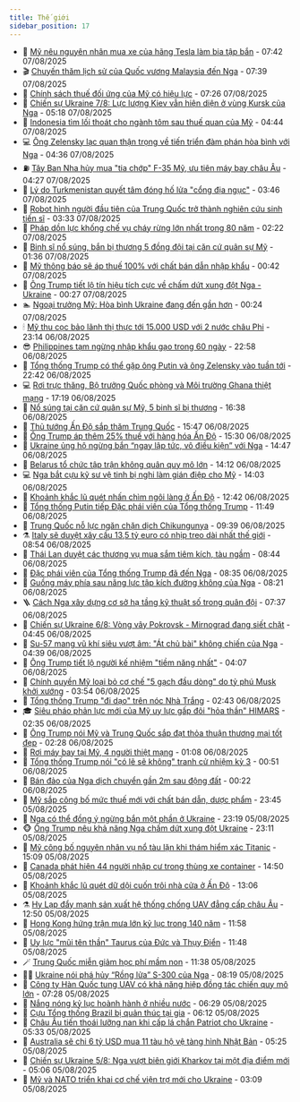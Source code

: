 ```yaml
---
title: Thế giới
sidebar_position: 17
---
```


<!-- dantri-the-gioi:START -->
- 🌋 [Mỹ nêu nguyên nhân mua xe của hãng Tesla làm bia tập bắn](https://dantri.com.vn/the-gioi/my-neu-nguyen-nhan-mua-xe-cua-hang-tesla-lam-bia-tap-ban-20250807143553765.htm) - 07:42 07/08/2025
- 🎬 [Chuyến thăm lịch sử của Quốc vương Malaysia đến Nga](https://dantri.com.vn/the-gioi/chuyen-tham-lich-su-cua-quoc-vuong-malaysia-den-nga-20250807143854050.htm) - 07:39 07/08/2025
- 🧰 [Chính sách thuế đối ứng của Mỹ có hiệu lực](https://dantri.com.vn/the-gioi/chinh-sach-thue-doi-ung-cua-my-co-hieu-luc-20250807135747717.htm) - 07:26 07/08/2025
- 🌋 [Chiến sự Ukraine 7/8: Lực lượng Kiev vẫn hiện diện ở vùng Kursk của Nga](https://dantri.com.vn/the-gioi/chien-su-ukraine-78-luc-luong-kiev-van-hien-dien-o-vung-kursk-cua-nga-20250807110150875.htm) - 05:18 07/08/2025
- 🗽 [Indonesia tìm lối thoát cho ngành tôm sau thuế quan của Mỹ](https://dantri.com.vn/the-gioi/indonesia-tim-loi-thoat-cho-nganh-tom-sau-thue-quan-cua-my-20250807113243623.htm) - 04:44 07/08/2025
- 💻 [Ông Zelensky lạc quan thận trọng về tiến triển đàm phán hòa bình với Nga](https://dantri.com.vn/the-gioi/ong-zelensky-lac-quan-than-trong-ve-tien-trien-dam-phan-hoa-binh-voi-nga-20250807104712667.htm) - 04:36 07/08/2025
- ⛽️ [Tây Ban Nha hủy mua &quot;tia chớp&quot; F-35 Mỹ, ưu tiên máy bay châu Âu](https://dantri.com.vn/the-gioi/tay-ban-nha-huy-mua-tia-chop-f-35-my-uu-tien-may-bay-chau-au-20250807112615525.htm) - 04:27 07/08/2025
- 🤩 [Lý do Turkmenistan quyết tâm đóng hố lửa &quot;cổng địa ngục&quot;](https://dantri.com.vn/the-gioi/ly-do-turkmenistan-quyet-tam-dong-ho-lua-cong-dia-nguc-20250807101059905.htm) - 03:46 07/08/2025
- 🧐 [Robot hình người đầu tiên của Trung Quốc trở thành nghiên cứu sinh tiến sĩ](https://dantri.com.vn/the-gioi/robot-hinh-nguoi-dau-tien-cua-trung-quoc-tro-thanh-nghien-cuu-sinh-tien-si-20250807102728426.htm) - 03:33 07/08/2025
- 🎊 [Pháp dồn lực khống chế vụ cháy rừng lớn nhất trong 80 năm](https://dantri.com.vn/the-gioi/phap-don-luc-khong-che-vu-chay-rung-lon-nhat-trong-80-nam-20250807091632844.htm) - 02:22 07/08/2025
- 📝 [Binh sĩ nổ súng, bắn bị thương 5 đồng đội tại căn cứ quân sự Mỹ](https://dantri.com.vn/the-gioi/binh-si-no-sung-ban-bi-thuong-5-dong-doi-tai-can-cu-quan-su-my-20250807081227985.htm) - 01:36 07/08/2025
- 🤡 [Mỹ thông báo sẽ áp thuế 100% với chất bán dẫn nhập khẩu](https://dantri.com.vn/the-gioi/my-thong-bao-se-ap-thue-100-voi-chat-ban-dan-nhap-khau-20250807073628688.htm) - 00:42 07/08/2025
- 🥷 [Ông Trump tiết lộ tín hiệu tích cực về chấm dứt xung đột Nga - Ukraine](https://dantri.com.vn/the-gioi/ong-trump-tiet-lo-tin-hieu-tich-cuc-ve-cham-dut-xung-dot-nga-ukraine-20250807070713260.htm) - 00:27 07/08/2025
- 🏊 [Ngoại trưởng Mỹ: Hòa bình Ukraine đang đến gần hơn](https://dantri.com.vn/the-gioi/ngoai-truong-my-hoa-binh-ukraine-dang-den-gan-hon-20250807070220398.htm) - 00:24 07/08/2025
- 🕯 [Mỹ thu cọc bảo lãnh thị thực tới 15.000 USD với 2 nước châu Phi](https://dantri.com.vn/the-gioi/my-thu-coc-bao-lanh-thi-thuc-toi-15000-usd-voi-2-nuoc-chau-phi-20250807060447938.htm) - 23:14 06/08/2025
- 😎 [Philippines tạm ngừng nhập khẩu gạo trong 60 ngày](https://dantri.com.vn/the-gioi/philippines-tam-ngung-nhap-khau-gao-trong-60-ngay-20250807055154067.htm) - 22:58 06/08/2025
- 🌈 [Tổng thống Trump có thể gặp ông Putin và ông Zelensky vào tuần tới](https://dantri.com.vn/the-gioi/tong-thong-trump-co-the-gap-ong-putin-va-ong-zelensky-vao-tuan-toi-20250807053151174.htm) - 22:42 06/08/2025
- 💻 [Rơi trực thăng, Bộ trưởng Quốc phòng và Môi trường Ghana thiệt mạng](https://dantri.com.vn/the-gioi/roi-truc-thang-bo-truong-quoc-phong-va-moi-truong-ghana-thiet-mang-20250807001732161.htm) - 17:19 06/08/2025
- 🤖 [Nổ súng tại căn cứ quân sự Mỹ, 5 binh sĩ bị thương](https://dantri.com.vn/the-gioi/no-sung-tai-can-cu-quan-su-my-5-binh-si-bi-thuong-20250806233525120.htm) - 16:38 06/08/2025
- 🦏 [Thủ tướng Ấn Độ sắp thăm Trung Quốc](https://dantri.com.vn/the-gioi/thu-tuong-an-do-sap-tham-trung-quoc-20250806215204678.htm) - 15:47 06/08/2025
- 🌁 [Ông Trump áp thêm 25% thuế với hàng hóa Ấn Độ](https://dantri.com.vn/the-gioi/ong-trump-ap-them-25-thue-voi-hang-hoa-an-do-20250806222309025.htm) - 15:30 06/08/2025
- 🐘 [Ukraine ủng hộ ngừng bắn “ngay lập tức, vô điều kiện” với Nga](https://dantri.com.vn/the-gioi/ukraine-ung-ho-ngung-ban-ngay-lap-tuc-vo-dieu-kien-voi-nga-20250806212715001.htm) - 14:47 06/08/2025
- 🥷 [Belarus tổ chức tập trận không quân quy mô lớn](https://dantri.com.vn/the-gioi/belarus-to-chuc-tap-tran-khong-quan-quy-mo-lon-20250806205327878.htm) - 14:12 06/08/2025
- 💻 [Nga bắt cựu kỹ sư vệ tinh bị nghi làm gián điệp cho Mỹ](https://dantri.com.vn/the-gioi/nga-bat-cuu-ky-su-ve-tinh-bi-nghi-lam-gian-diep-cho-my-20250806201755453.htm) - 14:03 06/08/2025
- 🎡 [Khoảnh khắc lũ quét nhấn chìm ngôi làng ở Ấn Độ](https://dantri.com.vn/the-gioi/khoanh-khac-lu-quet-nhan-chim-ngoi-lang-o-an-do-20250806193428522.htm) - 12:42 06/08/2025
- 🧰 [Tổng thống Putin tiếp Đặc phái viên của Tổng thống Trump](https://dantri.com.vn/the-gioi/tong-thong-putin-tiep-dac-phai-vien-cua-tong-thong-trump-20250806184526293.htm) - 11:49 06/08/2025
- 🥸 [Trung Quốc nỗ lực ngăn chặn dịch Chikungunya](https://dantri.com.vn/the-gioi/trung-quoc-no-luc-ngan-chan-dich-chikungunya-20250806155033026.htm) - 09:39 06/08/2025
- ⚗️ [Italy sẽ duyệt xây cầu 13,5 tỷ euro có nhịp treo dài nhất thế giới](https://dantri.com.vn/the-gioi/italy-se-duyet-xay-cau-135-ty-euro-co-nhip-treo-dai-nhat-the-gioi-20250806153720148.htm) - 08:54 06/08/2025
- 🌮 [Thái Lan duyệt các thương vụ mua sắm tiêm kích, tàu ngầm](https://dantri.com.vn/the-gioi/thai-lan-duyet-cac-thuong-vu-mua-sam-tiem-kich-tau-ngam-20250806142717764.htm) - 08:44 06/08/2025
- 🎃 [Đặc phái viên của Tổng thống Trump đã đến Nga](https://dantri.com.vn/the-gioi/dac-phai-vien-cua-tong-thong-trump-da-den-nga-20250806152536595.htm) - 08:35 06/08/2025
- 💫 [Guồng máy phía sau năng lực tập kích đường không của Nga](https://dantri.com.vn/the-gioi/guong-may-phia-sau-nang-luc-tap-kich-duong-khong-cua-nga-20250806151559897.htm) - 08:21 06/08/2025
- 🪜 [Cách Nga xây dựng cơ sở hạ tầng kỹ thuật số trong quân đội](https://dantri.com.vn/the-gioi/cach-nga-xay-dung-co-so-ha-tang-ky-thuat-so-trong-quan-doi-20250806094105147.htm) - 07:37 06/08/2025
- 🌋 [Chiến sự Ukraine 6/8: Vòng vây Pokrovsk - Mirnograd đang siết chặt](https://dantri.com.vn/the-gioi/chien-su-ukraine-68-vong-vay-pokrovsk-mirnograd-dang-siet-chat-20250806112108639.htm) - 04:45 06/08/2025
- 🦏 [Su-57 mang vũ khí siêu vượt âm: &quot;Át chủ bài&quot; không chiến của Nga](https://dantri.com.vn/the-gioi/su-57-mang-vu-khi-sieu-vuot-am-at-chu-bai-khong-chien-cua-nga-20250806111810265.htm) - 04:39 06/08/2025
- 👀 [Ông Trump tiết lộ người kế nhiệm &quot;tiềm năng nhất&quot;](https://dantri.com.vn/the-gioi/ong-trump-tiet-lo-nguoi-ke-nhiem-tiem-nang-nhat-20250806104906556.htm) - 04:07 06/08/2025
- 🧰 [Chính quyền Mỹ loại bỏ cơ chế &quot;5 gạch đầu dòng&quot; do tỷ phú Musk khởi xướng](https://dantri.com.vn/the-gioi/chinh-quyen-my-loai-bo-co-che-5-gach-dau-dong-do-ty-phu-musk-khoi-xuong-20250806094401769.htm) - 03:54 06/08/2025
- 🚀 [Tổng thống Trump &quot;đi dạo&quot; trên nóc Nhà Trắng](https://dantri.com.vn/the-gioi/tong-thong-trump-di-dao-tren-noc-nha-trang-20250806073901492.htm) - 02:43 06/08/2025
- 🎓 [Siêu pháo phản lực mới của Mỹ uy lực gấp đôi &quot;hỏa thần&quot; HIMARS](https://dantri.com.vn/the-gioi/sieu-phao-phan-luc-moi-cua-my-uy-luc-gap-doi-hoa-than-himars-20250806092851864.htm) - 02:35 06/08/2025
- 🥸 [Ông Trump nói Mỹ và Trung Quốc sắp đạt thỏa thuận thương mại tốt đẹp](https://dantri.com.vn/the-gioi/ong-trump-noi-my-va-trung-quoc-sap-dat-thoa-thuan-thuong-mai-tot-dep-20250806092032239.htm) - 02:28 06/08/2025
- 🦅 [Rơi máy bay tại Mỹ, 4 người thiệt mạng](https://dantri.com.vn/the-gioi/roi-may-bay-tai-my-4-nguoi-thiet-mang-20250806080759984.htm) - 01:08 06/08/2025
- 🤭 [Tổng thống Trump nói &quot;có lẽ sẽ không&quot; tranh cử nhiệm kỳ 3](https://dantri.com.vn/the-gioi/tong-thong-trump-noi-co-le-se-khong-tranh-cu-nhiem-ky-3-20250806073259488.htm) - 00:51 06/08/2025
- 🤖 [Bán đảo của Nga dịch chuyển gần 2m sau động đất](https://dantri.com.vn/the-gioi/ban-dao-cua-nga-dich-chuyen-gan-2m-sau-dong-dat-20250806072009215.htm) - 00:22 06/08/2025
- 🐲 [Mỹ sắp công bố mức thuế mới với chất bán dẫn, dược phẩm](https://dantri.com.vn/the-gioi/my-sap-cong-bo-muc-thue-moi-voi-chat-ban-dan-duoc-pham-20250806063707614.htm) - 23:45 05/08/2025
- 🫣 [Nga có thể đồng ý ngừng bắn một phần ở Ukraine](https://dantri.com.vn/the-gioi/nga-co-the-dong-y-ngung-ban-mot-phan-o-ukraine-20250806060524616.htm) - 23:19 05/08/2025
- 🐵 [Ông Trump nêu khả năng Nga chấm dứt xung đột Ukraine](https://dantri.com.vn/the-gioi/ong-trump-neu-kha-nang-nga-cham-dut-xung-dot-ukraine-20250806060249757.htm) - 23:11 05/08/2025
- 🫶 [Mỹ công bố nguyên nhân vụ nổ tàu lặn khi thám hiểm xác Titanic](https://dantri.com.vn/the-gioi/my-cong-bo-nguyen-nhan-vu-no-tau-lan-khi-tham-hiem-xac-titanic-20250805220223705.htm) - 15:09 05/08/2025
- 💃 [Canada phát hiện 44 người nhập cư trong thùng xe container](https://dantri.com.vn/the-gioi/canada-phat-hien-44-nguoi-nhap-cu-trong-thung-xe-container-20250805214431618.htm) - 14:50 05/08/2025
- 💫 [Khoảnh khắc lũ quét dữ dội cuốn trôi nhà cửa ở Ấn Độ](https://dantri.com.vn/the-gioi/khoanh-khac-lu-quet-du-doi-cuon-troi-nha-cua-o-an-do-20250805200023819.htm) - 13:06 05/08/2025
- ⚗️ [Hy Lạp đẩy mạnh sản xuất hệ thống chống UAV đẳng cấp châu Âu](https://dantri.com.vn/the-gioi/hy-lap-day-manh-san-xuat-he-thong-chong-uav-dang-cap-chau-au-20250805195013768.htm) - 12:50 05/08/2025
- 🥷 [Hong Kong hứng trận mưa lớn kỷ lục trong 140 năm](https://dantri.com.vn/the-gioi/hong-kong-hung-tran-mua-lon-ky-luc-trong-140-nam-20250805185811323.htm) - 11:58 05/08/2025
- 🥸 [Uy lực &quot;mũi tên thần&quot; Taurus của Đức và Thụy Điển](https://dantri.com.vn/the-gioi/uy-luc-mui-ten-than-taurus-cua-duc-va-thuy-dien-20250805181849347.htm) - 11:48 05/08/2025
- 🪄 [Trung Quốc miễn giảm học phí mầm non](https://dantri.com.vn/the-gioi/trung-quoc-mien-giam-hoc-phi-mam-non-20250805172335649.htm) - 11:38 05/08/2025
- 🧑‍💻 [Ukraine nói phá hủy “Rồng lửa” S-300 của Nga](https://dantri.com.vn/the-gioi/ukraine-noi-pha-huy-rong-lua-s-300-cua-nga-20250805151456450.htm) - 08:19 05/08/2025
- 🤭 [Công ty Hàn Quốc tung UAV có khả năng hiệp đồng tác chiến quy mô lớn](https://dantri.com.vn/the-gioi/cong-ty-han-quoc-tung-uav-co-kha-nang-hiep-dong-tac-chien-quy-mo-lon-20250805142059833.htm) - 07:28 05/08/2025
- 🗽 [Nắng nóng kỷ lục hoành hành ở nhiều nước](https://dantri.com.vn/the-gioi/nang-nong-ky-luc-hoanh-hanh-o-nhieu-nuoc-20250805111538168.htm) - 06:29 05/08/2025
- 🤖 [Cựu Tổng thống Brazil bị quản thúc tại gia](https://dantri.com.vn/the-gioi/cuu-tong-thong-brazil-bi-quan-thuc-tai-gia-20250805123513274.htm) - 06:12 05/08/2025
- 🌈 [Châu Âu tiến thoái lưỡng nan khi cấp lá chắn Patriot cho Ukraine](https://dantri.com.vn/the-gioi/chau-au-tien-thoai-luong-nan-khi-cap-la-chan-patriot-cho-ukraine-20250805122424325.htm) - 05:33 05/08/2025
- 🤩 [Australia sẽ chi 6 tỷ USD mua 11 tàu hộ vệ tàng hình Nhật Bản](https://dantri.com.vn/the-gioi/australia-se-chi-6-ty-usd-mua-11-tau-ho-ve-tang-hinh-nhat-ban-20250805121333972.htm) - 05:25 05/08/2025
- 🤗 [Chiến sự Ukraine 5/8: Nga vượt biên giới Kharkov tại một địa điểm mới](https://dantri.com.vn/the-gioi/chien-su-ukraine-58-nga-vuot-bien-gioi-kharkov-tai-mot-dia-diem-moi-20250805112623197.htm) - 05:06 05/08/2025
- 🙉 [Mỹ và NATO triển khai cơ chế viện trợ mới cho Ukraine](https://dantri.com.vn/the-gioi/my-va-nato-trien-khai-co-che-vien-tro-moi-cho-ukraine-20250805095936929.htm) - 03:09 05/08/2025<!-- dantri-the-gioi:END -->
